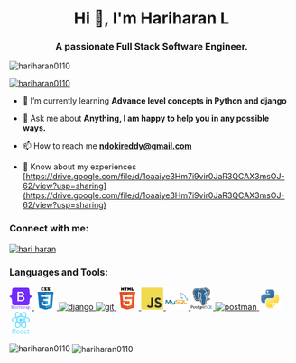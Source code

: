 <h1 align="center">Hi 👋, I'm Hariharan L</h1>
<h3 align="center">A passionate Full Stack Software Engineer.</h3>

<p align="left"> <img src="https://komarev.com/ghpvc/?username=hariharan0110&label=Profile%20views&color=0e75b6&style=flat" alt="hariharan0110" /> </p>

<p align="left"> <a href="https://github.com/ryo-ma/github-profile-trophy"><img src="https://github-profile-trophy.vercel.app/?username=hariharan0110" alt="hariharan0110" /></a> </p>

- 🌱 I’m currently learning **Advance level concepts in Python and django**

- 💬 Ask me about **Anything, I am happy to help you in any possible ways.**

- 📫 How to reach me **ndokireddy@gmail.com**

- 📄 Know about my experiences [https://drive.google.com/file/d/1oaaiye3Hm7i9vir0JaR3QCAX3msOJ-62/view?usp=sharing](https://drive.google.com/file/d/1oaaiye3Hm7i9vir0JaR3QCAX3msOJ-62/view?usp=sharing)

<h3 align="left">Connect with me:</h3>
<p align="left">
<a href="https://linkedin.com/in/hari haran" target="blank"><img align="center" src="https://raw.githubusercontent.com/rahuldkjain/github-profile-readme-generator/master/src/images/icons/Social/linked-in-alt.svg" alt="hari haran" height="30" width="40" /></a>
</p>

<h3 align="left">Languages and Tools:</h3>
<p align="left"> <a href="https://getbootstrap.com" target="_blank" rel="noreferrer"> <img src="https://raw.githubusercontent.com/devicons/devicon/master/icons/bootstrap/bootstrap-plain-wordmark.svg" alt="bootstrap" width="40" height="40"/> </a> <a href="https://www.w3schools.com/css/" target="_blank" rel="noreferrer"> <img src="https://raw.githubusercontent.com/devicons/devicon/master/icons/css3/css3-original-wordmark.svg" alt="css3" width="40" height="40"/> </a> <a href="https://www.djangoproject.com/" target="_blank" rel="noreferrer"> <img src="https://cdn.worldvectorlogo.com/logos/django.svg" alt="django" width="40" height="40"/> </a> <a href="https://git-scm.com/" target="_blank" rel="noreferrer"> <img src="https://www.vectorlogo.zone/logos/git-scm/git-scm-icon.svg" alt="git" width="40" height="40"/> </a> <a href="https://www.w3.org/html/" target="_blank" rel="noreferrer"> <img src="https://raw.githubusercontent.com/devicons/devicon/master/icons/html5/html5-original-wordmark.svg" alt="html5" width="40" height="40"/> </a> <a href="https://developer.mozilla.org/en-US/docs/Web/JavaScript" target="_blank" rel="noreferrer"> <img src="https://raw.githubusercontent.com/devicons/devicon/master/icons/javascript/javascript-original.svg" alt="javascript" width="40" height="40"/> </a> <a href="https://www.mysql.com/" target="_blank" rel="noreferrer"> <img src="https://raw.githubusercontent.com/devicons/devicon/master/icons/mysql/mysql-original-wordmark.svg" alt="mysql" width="40" height="40"/> </a> <a href="https://www.postgresql.org" target="_blank" rel="noreferrer"> <img src="https://raw.githubusercontent.com/devicons/devicon/master/icons/postgresql/postgresql-original-wordmark.svg" alt="postgresql" width="40" height="40"/> </a> <a href="https://postman.com" target="_blank" rel="noreferrer"> <img src="https://www.vectorlogo.zone/logos/getpostman/getpostman-icon.svg" alt="postman" width="40" height="40"/> </a> <a href="https://www.python.org" target="_blank" rel="noreferrer"> <img src="https://raw.githubusercontent.com/devicons/devicon/master/icons/python/python-original.svg" alt="python" width="40" height="40"/> </a> <a href="https://reactjs.org/" target="_blank" rel="noreferrer"> <img src="https://raw.githubusercontent.com/devicons/devicon/master/icons/react/react-original-wordmark.svg" alt="react" width="40" height="40"/> </a> </p>

<p><img align="left" src="https://github-readme-stats.vercel.app/api/top-langs?username=hariharan0110&show_icons=true&locale=en&layout=compact" alt="hariharan0110" /></p>

<p>&nbsp;<img align="center" src="https://github-readme-stats.vercel.app/api?username=hariharan0110&show_icons=true&locale=en" alt="hariharan0110" /></p>
